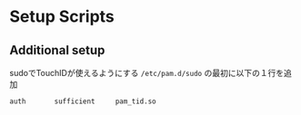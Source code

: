 # Setup Scripts

## Additional setup

sudoでTouchIDが使えるようにする
`/etc/pam.d/sudo` の最初に以下の１行を追加

```text
auth       sufficient     pam_tid.so
```
